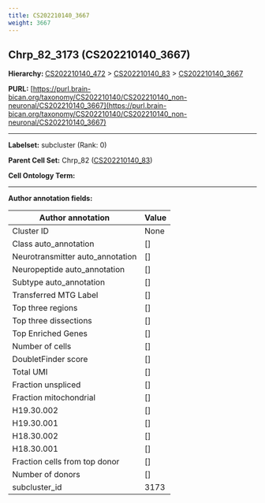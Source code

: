 ```yaml
---
title: CS202210140_3667
weight: 3667
---
```

## Chrp_82_3173 (CS202210140_3667)
<b>Hierarchy: </b>
[CS202210140_472](../CS202210140_472) >
[CS202210140_83](../CS202210140_83) >
[CS202210140_3667](../CS202210140_3667)

**PURL:** [https://purl.brain-bican.org/taxonomy/CS202210140/CS202210140_non-neuronal/CS202210140_3667](https://purl.brain-bican.org/taxonomy/CS202210140/CS202210140_non-neuronal/CS202210140_3667)

---


**Labelset:** subcluster (Rank: 0)

**Parent Cell Set:** Chrp_82 ([CS202210140_83](../CS202210140_83))



**Cell Ontology Term:** 

[MARKER GENES.]: #


---

[TRANSFERRED ANNOTATIONS.]: #


[AUTHOR ANNOTATION FIELDS.]: #


**Author annotation fields:**

| Author annotation | Value |
|-------------------|-------|
|Cluster ID|None|
|Class auto_annotation|[]|
|Neurotransmitter auto_annotation|[]|
|Neuropeptide auto_annotation|[]|
|Subtype auto_annotation|[]|
|Transferred MTG Label|[]|
|Top three regions|[]|
|Top three dissections|[]|
|Top Enriched Genes|[]|
|Number of cells|[]|
|DoubletFinder score|[]|
|Total UMI|[]|
|Fraction unspliced|[]|
|Fraction mitochondrial|[]|
|H19.30.002|[]|
|H19.30.001|[]|
|H18.30.002|[]|
|H18.30.001|[]|
|Fraction cells from top donor|[]|
|Number of donors|[]|
|subcluster_id|3173|
